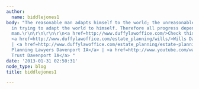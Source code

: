 ```yaml
---
author:
  name: biddlejones1
body: "The reasonable man adapts himself to the world; the unreasonable one persists
  in trying to adapt the world to himself. Therefore all progress depends on the unreasonable
  man.\r\n\r\n\r\n\r\n<a href=http://www.duffylawoffice.com/>Check this out</a> |
  <a href=http://www.duffylawoffice.com/estate_planning/wills/>Wills Davenport IA</a>
  | <a href=http://www.duffylawoffice.com/estate_planning/estate-planning/>Estate
  Planning Lawyers Davenport IA</a> | <a href=http://www.youtube.com/watch?v=tkWIJHJHMiY>Living
  Trust Davenport IA</a> "
date: '2013-01-31 02:50:31'
node_type: blog
title: biddlejones1

---
```


